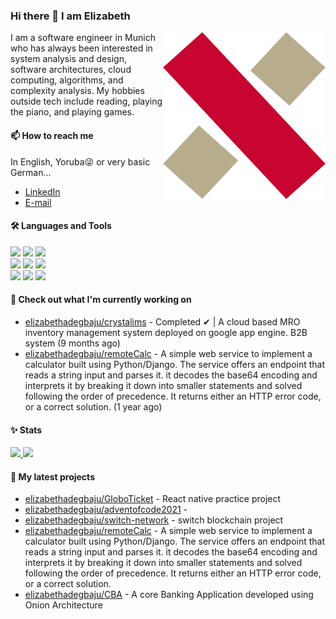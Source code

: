 ### Hi there 👋 I am Elizabeth

<img align="right" src="https://raw.githubusercontent.com/kreuzwerkerbot/kreuzwerkerbot/master/assets/xw.png" width="260">

I am a software engineer in Munich who has always been interested in system analysis and design, software architectures, cloud computing, algorithms, and complexity analysis. My hobbies outside tech include reading, playing the piano, and playing games.

#### 📫 How to reach me
In English, Yoruba😜 or very basic German...

- [LinkedIn](https://linkedin.com/in/elizabethadegbaju)
- [E-mail](mailto:elizabeth.adegbaju@kreuzwerker.de)

#### 🛠 Languages and Tools
<p>
  <code><img width="10%" src="https://www.vectorlogo.zone/logos/python/python-horizontal.svg"></code>
  <code><img width="10%" src="https://www.vectorlogo.zone/logos/typescriptlang/typescriptlang-official.svg"></code>
  <code><img width="10%" src="https://www.vectorlogo.zone/logos/kotlinlang/kotlinlang-ar21.svg"></code>
  <br />
  <code><img width="10%" src="https://www.vectorlogo.zone/logos/dotnet/dotnet-horizontal.svg"></code>
  <code><img width="10%" src="https://www.vectorlogo.zone/logos/djangoproject/djangoproject-ar21.svg"></code>
  <code><img width="10%" src="https://www.vectorlogo.zone/logos/android/android-ar21.svg"></code>
  <br />
  <code><img width="10%" src="https://www.vectorlogo.zone/logos/amazon_aws/amazon_aws-ar21.svg"></code>
  <code><img width="10%" src="https://www.vectorlogo.zone/logos/docker/docker-ar21.svg"></code>
  <code><img width="10%" src="https://www.vectorlogo.zone/logos/reactjs/reactjs-ar21.svg"></code>
  <br />
 
</p>

#### 👷 Check out what I'm currently working on

- [elizabethadegbaju/crystalims](https://github.com/elizabethadegbaju/crystalims) - Completed ✔ | A cloud based MRO inventory management system deployed on google app engine. B2B system (9 months ago)
- [elizabethadegbaju/remoteCalc](https://github.com/elizabethadegbaju/remoteCalc) - A simple web service to implement a calculator built using Python/Django. The service offers an endpoint that reads a string input and parses it. it decodes the base64 encoding and interprets it by breaking it down into smaller statements and solved following the order of precedence. It returns either an HTTP error code, or a correct solution. (1 year ago)


#### ✨ Stats
<a href="https://github.com/elizabethadegbaju">
  <img height="170px" src="https://github-readme-stats.vercel.app/api?username=elizabethadegbaju&count_private=true&show_icons=true&theme=synthwave" />
</a>
<a href="https://github.com/elizabethadegbaju">
  <img height="170px" src="https://github-readme-stats.vercel.app/api/top-langs/?username=elizabethadegbaju&layout=compact&show_icons=true&theme=synthwave" />
</a>

#### 🌱 My latest projects

- [elizabethadegbaju/GloboTicket](https://github.com/elizabethadegbaju/GloboTicket) - React native practice project
- [elizabethadegbaju/adventofcode2021](https://github.com/elizabethadegbaju/adventofcode2021) - 
- [elizabethadegbaju/switch-network](https://github.com/elizabethadegbaju/switch-network) - switch blockchain project
- [elizabethadegbaju/remoteCalc](https://github.com/elizabethadegbaju/remoteCalc) - A simple web service to implement a calculator built using Python/Django. The service offers an endpoint that reads a string input and parses it. it decodes the base64 encoding and interprets it by breaking it down into smaller statements and solved following the order of precedence. It returns either an HTTP error code, or a correct solution.
- [elizabethadegbaju/CBA](https://github.com/elizabethadegbaju/CBA) - A core Banking Application developed using Onion Architecture






